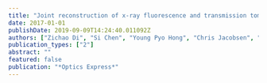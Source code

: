```yaml
---
title: "Joint reconstruction of x-ray fluorescence and transmission tomography (Editor's pick)"
date: 2017-01-01
publishDate: 2019-09-09T14:24:40.011092Z
authors: ["Zichao Di", "Si Chen", "Young Pyo Hong", "Chris Jacobsen", "Sven Leyffer", "Stefan M Wild"]
publication_types: ["2"]
abstract: ""
featured: false
publication: "*Optics Express*"
---
```


